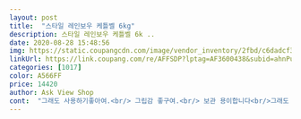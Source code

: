 ```yaml
---
layout: post 
title:  "스타일 레인보우 케틀벨 6kg" 
description: 스타일 레인보우 케틀벨 6k ..
date: 2020-08-28 15:48:56 
img: https://static.coupangcdn.com/image/vendor_inventory/2fbd/c6dadcf3220105e5bd51cc7fac5b18e85950003f166f3a44908c360f00b3.jpg 
linkUrl: https://link.coupang.com/re/AFFSDP?lptag=AF3600438&subid=ahnPublicAsk&pageKey=296543258&itemId=934892785&vendorItemId=5315920755&traceid=V0-113-3a604e34dbc01f6e 
categories: [1017] 
color: A566FF 
price: 14420 
author: Ask View Shop 
cont:  "그래도 사용하기좋아여.<br/> 그립감 좋구여.<br/> 보관 용이합니다<br/>그래도 좋아요.<br/> ^^<br/>꾸준히 해보려고 하는데 쉽지 않네요 ㅋ<br/>나름 근력있는 여잔데.<br/> 한손으로<br/>드는 운동은  좀 버겁네요.<br/> ㅎㅎ<br/>애낳고 몸이 불어서 구매했네요<br/>좀 무겁긴하네요<br/>피트니스에서 쓰는것과 동일해요<br/>" 
---
```

